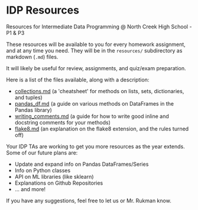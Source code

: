 # IDP Resources
Resources for Intermediate Data Programming @ North Creek High School - P1 & P3

These resources will be available to you for every homework assignment, and at any time you need. They will be in the `resources/` subdirectory as markdown (`.md`) files.

It will likely be useful for review, assignments, and quiz/exam preparation. 

Here is a list of the files available, along with a description:
- [collections.md](resources/api/collections.md) (a 'cheatsheet' for methods on lists, sets, dictionaries, and tuples)
- [pandas_df.md](resources/api/pandas_df.md) (a guide on various methods on DataFrames in the Pandas library)
- [writing_comments.md](resources/misc/writing_comments.md) (a guide for how to write good inline and docstring comments for your methods)
- [flake8.md](resources/misc/flake8.md) (an explanation on the flake8 extension, and the rules turned off)

Your IDP TAs are working to get you more resources as the year extends. Some of our future plans are:
- Update and expand info on Pandas DataFrames/Series
- Info on Python classes
- API on ML libraries (like sklearn)
- Explanations on Github Repositories
- ... and more!

If you have any suggestions, feel free to let us or Mr. Rukman know.
